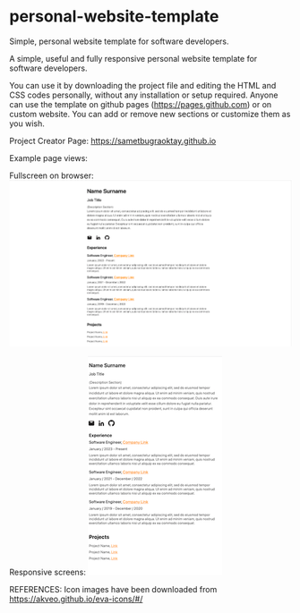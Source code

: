 # personal-website-template
Simple, personal website template for software developers.



A simple, useful and fully responsive personal website template for software developers.

You can use it by downloading the project file and editing the HTML and CSS codes personally, without any installation or setup required.
Anyone can use the template on github pages (https://pages.github.com) or on custom website.
You can add or remove new sections or customize them as you wish.


Project Creator Page: https://sametbugraoktay.github.io

Example page views:

Fullscreen on browser:
![Screenshot](personal-website-template/screenshots/fullscreen.png)

Responsive screens:
![Screenshot](personal-website-template/screenshots/responsive.png)

REFERENCES:
Icon images have been downloaded from https://akveo.github.io/eva-icons/#/ 
